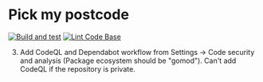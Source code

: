 # Pick my postcode

[![Build and test](https://github.com/andrew-field/pickmypostcode/actions/workflows/build-test.yml/badge.svg)](https://github.com/andrew-field/pickmypostcode/actions/workflows/build-test.yml)
[![Lint Code Base](https://github.com/andrew-field/pickmypostcode/actions/workflows/linter.yml/badge.svg)](https://github.com/andrew-field/pickmypostcode/actions/workflows/linter.yml)

3. Add CodeQL and Dependabot workflow from Settings -> Code security and analysis (Package ecosystem should be "gomod"). Can't add CodeQL if the repository is private.

